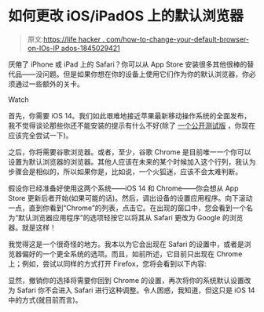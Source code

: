 # 如何更改 iOS/iPadOS 上的默认浏览器

> 原文:[https://life hacker . com/how-to-change-your-default-browser-on-IOs-IP ados-1845029421](https://lifehacker.com/how-to-change-your-default-browser-on-ios-ipados-1845029421)

厌倦了 iPhone 或 iPad 上的 Safari？你可以从 App Store 安装很多其他很棒的替代品——没问题。但是如果你想在你的设备上使用它们作为你的默认浏览器，你必须通过一些额外的关卡。

Watch

首先，你需要 iOS 14。我们如此艰难地接近苹果最新移动操作系统的全面发布，我不觉得谈论那些你还不能安装的提示有什么不好(除了 [一个公开测试版](https://lifehacker.com/how-to-get-started-with-the-ios-14-public-beta-1844324554) ，你现在应该完全尝试一下)。

之后，你将需要谷歌浏览器。或者，至少，谷歌 Chrome 是目前唯一一个你可以设置为默认浏览器的浏览器。其他人应该在未来的某个时候加入这个行列，我认为步骤会是相似的，所以如果你是，比如说，一个火狐迷，应该不会太难判断。

假设你已经准备好使用这两个系统——iOS 14 和 Chrome——你会想从 App Store 更新后者开始(如果可能的话)。然后，调出设备的设置应用程序。向下滚动一点，直到你看到“Chrome”的列表，点击它。在出现的窗口中，您会看到一个名为“默认浏览器应用程序”的选项轻按它以将其从 Safari 更改为 Google 的浏览器。就是这样！

我觉得这是一个很奇怪的地方。我本以为它会出现在 Safari 的设置中，或者是浏览器偏好的一个更全系统的选项。而且，如前所述，它目前只出现在 Chrome 上；例如，尝试以同样的方式打开 Firefox，您将会看到以下内容:

显然，撤销你的选择将需要你回到 Chrome 的设置，再次将你的系统默认设置改为 Safari 你不会进入 Safari 进行这种调整。令人困惑，我知道，但这只是 iOS 14 中的方式(就目前而言)。